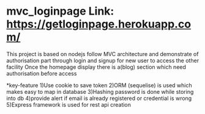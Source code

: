 # mvc_loginpage  Link: https://getloginpage.herokuapp.com/ 


This project is based on nodejs follow MVC architecture and demonstrate of authorisation part through login and signup for new user to access the other facility
Once the homepage display there is a(blog) section which need authorisation before access 

*key-feature
1)Use cookie to save token 
2)ORM (sequelise) is used which makes easy to map in database
3)Hashing password is done while storing into db
4)provide alert if email is already  registered or credential is wrong
5)Express framework is used for rest api creation
